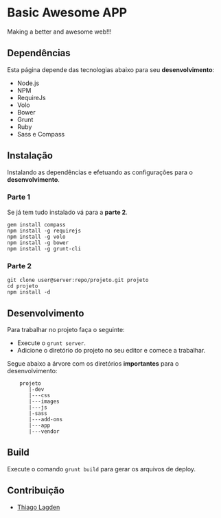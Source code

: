 Basic Awesome APP
=================

Making a better and awesome web!!!

## Dependências

Esta página depende das tecnologias abaixo para seu **desenvolvimento**:

- Node.js
- NPM
- RequireJs
- Volo
- Bower
- Grunt
- Ruby
- Sass e Compass

## Instalação

Instalando as dependências e efetuando as configurações para o **desenvolvimento**.

### Parte 1

Se já tem tudo instalado vá para a **parte 2**.

    gem install compass
    npm install -g requirejs
    npm install -g volo
    npm install -g bower
    npm install -g grunt-cli
    
### Parte 2

    git clone user@server:repo/projeto.git projeto
    cd projeto
    npm install -d

## Desenvolvimento

Para trabalhar no projeto faça o seguinte:

- Execute o `grunt server`.
- Adicione o diretório do projeto no seu editor e comece a trabalhar.

Segue abaixo a árvore com os diretórios **importantes** para o desenvolvimento:

        projeto
           |-dev
           |---css
           |---images
           |---js
           |-sass
           |---add-ons
           |---app
           |---vendor

## Build

Execute o comando `grunt build` para gerar os arquivos de deploy.

## Contribuição

- [Thiago Lagden](https://github.com/lagden)